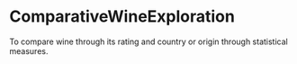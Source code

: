 # ComparativeWineExploration
To compare wine through its rating and country or origin through statistical measures. 
